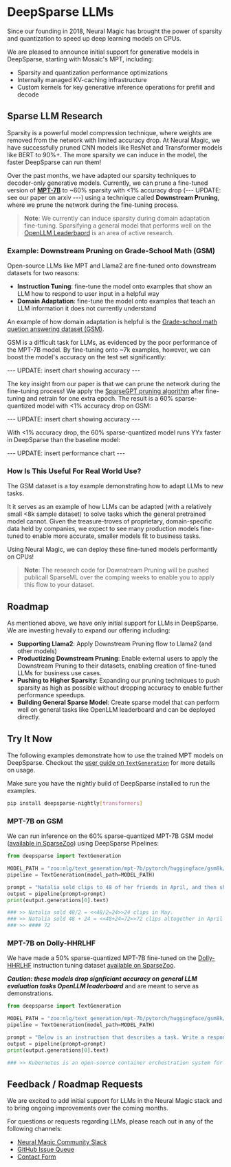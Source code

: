 # **DeepSparse LLMs**

Since our founding in 2018, Neural Magic has brought the power of sparsity and quantization to speed up deep learning models on CPUs.

We are pleased to announce initial support for generative models in DeepSparse, starting with Mosaic's MPT, including:
- Sparsity and quantization performance optimizations
- Internally managed KV-caching infrastructure
- Custom kernels for key generative inference operations for prefill and decode

## **Sparse LLM Research**

Sparsity is a powerful model compression technique, where weights are removed from the network with limited accuracy drop. At Neural Magic, we have successfully pruned CNN models like ResNet and Transformer models like BERT to 90%+. The more sparsity we can induce in the model, the faster DeepSparse can run them!

Over the past months, we have adapted our sparsity techniques to decoder-only generative models. Currently, we can prune a fine-tuned version of [**MPT-7B**](https://huggingface.co/mosaicml/mpt-7b) to ~60% sparsity with <1% accuracy drop (--- UPDATE: see our paper on arxiv ---) using a technique called **Downstream Pruning**, where we prune the network during the fine-tuning process.

> **Note**: We currently can induce sparsity during domain adaptation fine-tuning. Sparsifying a general model that performs well on the [OpenLLM Leaderbaord](https://huggingface.co/spaces/HuggingFaceH4/open_llm_leaderboard) is an area of active research.

### **Example: Downstream Pruning on Grade-School Math (GSM)**

Open-source LLMs like MPT and Llama2 are fine-tuned onto downstream datasets for two reasons:
* **Instruction Tuning**: fine-tune the model onto examples that show an LLM how to respond to user input in a helpful way
* **Domain Adaptation**: fine-tune the model onto examples that teach an LLM information it does not currently understand

An example of how domain adaptation is helpful is the [Grade-school math quetion answering dataset (GSM)](https://huggingface.co/datasets/gsm8k). 

GSM is a difficult task for LLMs, as evidenced by the poor performance of the MPT-7B model. By fine-tuning onto ~7k examples, however, we can boost the model's accuracy on the test set significantly:

--- UPDATE: insert chart showing accuracy ---

The key insight from our paper is that we can prune the network during the fine-tuning process! We apply the [SparseGPT pruning algorithm](https://arxiv.org/pdf/2301.00774.pdf) after fine-tuning and retrain for one extra epoch. The result is a 60% sparse-quantized model with <1% accuracy drop on GSM:

--- UPDATE: insert chart showing accuracy ---

With <1% accuracy drop, the 60% sparse-quantized model runs YYx faster in DeepSparse than the baseline model:

--- UPDATE: insert performance chart ---

### **How Is This Useful For Real World Use?**

The GSM dataset is a toy example demonstrating how to adapt LLMs to new tasks.

It it serves as an example of how LLMs can be adapted (with a relatively small <8k sample dataset) to solve tasks which the general pretrained model cannot. Given the treasure-troves of proprietary, domain-specific data held by companies, we expect to see many production models fine-tuned to enable more accurate, smaller models fit to business tasks.

Using Neural Magic, we can deploy these fine-tuned models performantly on CPUs!

> **Note**: The research code for Downstream Pruning will be pushed publicall SparseML over the comping weeks to enable you to apply this flow to your dataset.

## Roadmap

As mentioned above, we have only initial support for LLMs in DeepSparse. We are investing hevaily to expand our offering including:

* **Supporting Llama2**: Apply Downstream Pruning flow to Llama2 (and other models)
* **Productizing Downstream Pruning**: Enable external users to apply the Downstream Pruning to their datasets, enabling creation of fine-tuned LLMs for business use cases.
* **Pushing to Higher Sparsity**: Expanding our pruning techniques to push sparsity as high as possible without dropping accuracy to enable further performance speedups.
* **Building General Sparse Model**: Create sparse model that can perform well on general tasks like OpenLLM leaderboard and can be deployed directly.

## Try It Now

The following examples demonstrate how to use the trained MPT models on DeepSparse. Checkout the [user guide on `TextGeneration`](text-generation-pipeline.md) for more details on usage.

Make sure you have the nightly build of DeepSparse installed to run the examples.

```bash
pip install deepsparse-nightly[transformers]
```

### MPT-7B on GSM 

We can run inference on the 60% sparse-quantized MPT-7B GSM model ([available in SparseZoo](https://sparsezoo.neuralmagic.com/models/mpt-7b-gsm8k_mpt_pretrain-pruned50_quantized?showHidden=1)) using DeepSparse Pipelines:

```python
from deepsparse import TextGeneration

MODEL_PATH = "zoo:nlg/text_generation/mpt-7b/pytorch/huggingface/gsm8k/pruned50_quant-none"
pipeline = TextGeneration(model_path=MODEL_PATH)

prompt = "Natalia sold clips to 48 of her friends in April, and then she sold half as many clips in May. How many clips did Natalia sell altogether in April and May"
output = pipeline(prompt=prompt)
print(output.generations[0].text)

### >> Natalia sold 48/2 = <<48/2=24>>24 clips in May.
### >> Natalia sold 48 + 24 = <<48+24=72>>72 clips altogether in April and May.
### >> #### 72
```

### **MPT-7B on Dolly-HHRLHF**

We have made a 50% sparse-quantized MPT-7B fine-tuned on the [Dolly-HHRLHF](https://huggingface.co/datasets/mosaicml/dolly_hhrlhf) instruction tuning dataset [available on SparseZoo](zoo:nlg/text_generation/mpt-7b/pytorch/huggingface/dolly/pruned50_quant-none).

***Caution: these models drop signficiant accuracy on general LLM evaluation tasks OpenLLM leaderboard*** and are meant to serve as demonstrations.

```python
from deepsparse import TextGeneration

MODEL_PATH = "zoo:nlg/text_generation/mpt-7b/pytorch/huggingface/gsm8k/pruned50_quant-none"
pipeline = TextGeneration(model_path=MODEL_PATH)

prompt = "Below is an instruction that describes a task. Write a response that appropriately completes the request. ### Instruction: what is Kubernetes? ### Response:"
output = pipeline(prompt=prompt)
print(output.generations[0].text)

### >> Kubernetes is an open-source container orchestration system for automating deployment, scaling, and management of containerized applications.
```

## **Feedback / Roadmap Requests**

We are excited to add initial support for LLMs in the Neural Magic stack and to bring ongoing improvements over the coming months.

For questions or requests regarding LLMs, please reach out in any of the following channels:
- [Neural Magic Community Slack](https://join.slack.com/t/discuss-neuralmagic/shared_invite/zt-q1a1cnvo-YBoICSIw3L1dmQpjBeDurQ)
- [GitHub Issue Queue](https://github.com/neuralmagic/deepsparse/issues)
- [Contact Form](http://neuralmagic.com/contact/)